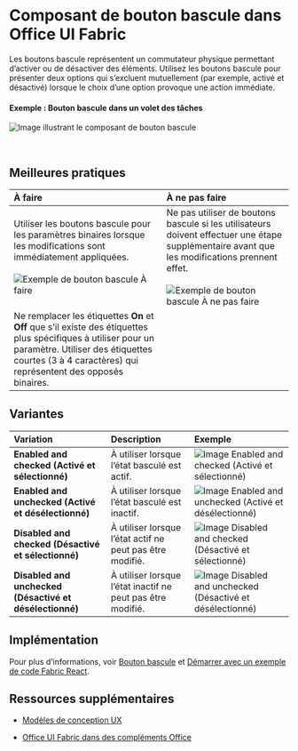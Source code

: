 # <a name="toggle-component-in-office-ui-fabric"></a>Composant de bouton bascule dans Office UI Fabric

Les boutons bascule représentent un commutateur physique permettant d’activer ou de désactiver des éléments. Utilisez les boutons bascule pour présenter deux options qui s’excluent mutuellement (par exemple, activé et désactivé) lorsque le choix d’une option provoque une action immédiate.
  
#### <a name="example-toggle-in-a-task-pane"></a>Exemple : Bouton bascule dans un volet des tâches


![Image illustrant le composant de bouton bascule](../../images/overview_withApp_toggle.png)

<br/>

## <a name="best-practices"></a>Meilleures pratiques

|**À faire**|**À ne pas faire**|
|:------------|:--------------|
|Utiliser les boutons bascule pour les paramètres binaires lorsque les modifications sont immédiatement appliquées.<br/><br/>![Exemple de bouton bascule À faire](../../images/toggleDo.png)<br/>|Ne pas utiliser de boutons bascule si les utilisateurs doivent effectuer une étape supplémentaire avant que les modifications prennent effet.<br/><br/>![Exemple de bouton bascule À ne pas faire](../../images/toggleDont.png)<br/>|
|Ne remplacer les étiquettes **On** et **Off** que s’il existe des étiquettes plus spécifiques à utiliser pour un paramètre. Utiliser des étiquettes courtes (3 à 4 caractères) qui représentent des opposés binaires.| |

## <a name="variants"></a>Variantes

|**Variation**|**Description**|**Exemple**|
|:------------|:--------------|:----------|
|**Enabled and checked (Activé et sélectionné)**|À utiliser lorsque l’état basculé est actif.|![Image Enabled and checked (Activé et sélectionné)](../../images/toggleEnabledOn.png)<br/>|
|**Enabled and unchecked (Activé et désélectionné)**|À utiliser lorsque l’état basculé est inactif.|![Image Enabled and unchecked (Activé et désélectionné)](../../images/toggleEnabledOff.png)<br/>|
|**Disabled and checked (Désactivé et sélectionné)**|À utiliser lorsque l’état actif ne peut pas être modifié.|![Image Disabled and checked (Désactivé et sélectionné)](../../images/toggleDisabledOn.png)<br/>|
|**Disabled and unchecked (Désactivé et désélectionné)**|À utiliser lorsque l’état inactif ne peut pas être modifié.|![Image Disabled and unchecked (Désactivé et désélectionné)](../../images/toggleDisabledOff.png)<br/>|

## <a name="implementation"></a>Implémentation

Pour plus d’informations, voir [Bouton bascule](https://dev.office.com/fabric#/components/toggle) et [Démarrer avec un exemple de code Fabric React](https://github.com/OfficeDev/Word-Add-in-GettingStartedFabricReact).

## <a name="additional-resources"></a>Ressources supplémentaires

- [Modèles de conception UX](https://github.com/OfficeDev/Office-Add-in-UX-Design-Patterns-Code)

- [Office UI Fabric dans des compléments Office](office-ui-fabric.md)
